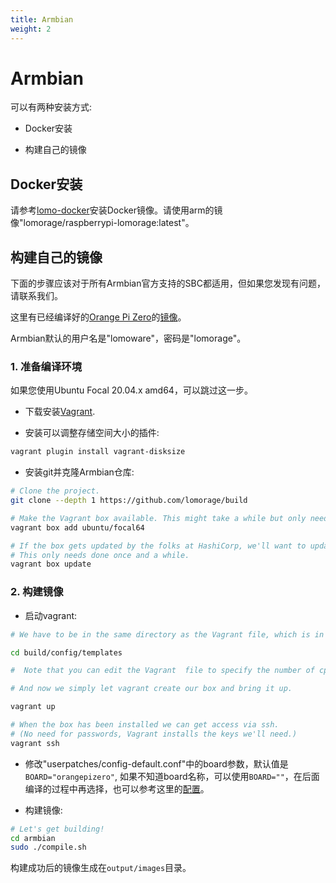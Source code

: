```yaml
---
title: Armbian
weight: 2
---
```


# Armbian

可以有两种安装方式:

  - Docker安装

  - 构建自己的镜像

## Docker安装

请参考[lomo-docker](https://github.com/lomorage/lomo-docker)安装Docker镜像。请使用arm的镜像"lomorage/raspberrypi-lomorage:latest"。

## 构建自己的镜像

下面的步骤应该对于所有Armbian官方支持的SBC都适用，但如果您发现有问题，请联系我们。

这里有已经编译好的[Orange Pi Zero](http://www.orangepi.org/orangepizero/)的[镜像](https://gfw.lomorage.com/https://github.com/lomorage/build/releases/download/2022_06_06.16_09_16.0.c5da5e1d4/Armbian_22.08.0-trunk_Orangepizero_buster_current_5.15.43_minimal.img.xz)。

Armbian默认的用户名是"lomoware"，密码是"lomorage"。

### 1. 准备编译环境

如果您使用Ubuntu Focal 20.04.x amd64，可以跳过这一步。

- 下载安装[Vagrant](https://www.vagrantup.com/downloads.html).

- 安装可以调整存储空间大小的插件:

```bash
vagrant plugin install vagrant-disksize
```

- 安装git并克隆Armbian仓库:

```bash
# Clone the project.  
git clone --depth 1 https://github.com/lomorage/build

# Make the Vagrant box available. This might take a while but only needs to be done once.  
vagrant box add ubuntu/focal64

# If the box gets updated by the folks at HashiCorp, we'll want to update our copy too.  
# This only needs done once and a while.  
vagrant box update
```

### 2. 构建镜像

- 启动vagrant:

```bash
# We have to be in the same directory as the Vagrant file, which is in the build/config/templates directory.

cd build/config/templates

#  Note that you can edit the Vagrant  file to specify the number of cpus and amount of memory you want Vagrant to use.

# And now we simply let vagrant create our box and bring it up.

vagrant up

# When the box has been installed we can get access via ssh.
# (No need for passwords, Vagrant installs the keys we'll need.)
vagrant ssh
```

- 修改"userpatches/config-default.conf"中的board参数，默认值是`BOARD="orangepizero"`, 如果不知道board名称，可以使用`BOARD=""`，在后面编译的过程中再选择，也可以参考这里的[配置](https://github.com/armbian/build/tree/master/config/boards)。

- 构建镜像:

```bash
# Let's get building!  
cd armbian  
sudo ./compile.sh
```

构建成功后的镜像生成在`output/images`目录。